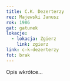 ```yaml
---
title: C.K. Dezerterzy
rez: Majewski Janusz
rok: 1986
gat: gatunek
lokacje:
  - lokacja: Zgierz
    link: zgierz
link: c-k-dezerterzy
fot: brak
---
```

Opis wkrótce…